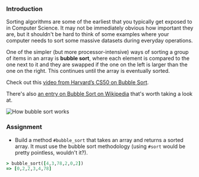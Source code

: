 ### Introduction
Sorting algorithms are some of the earliest that you typically get exposed to in Computer Science.  It may not be immediately obvious how important they are, but it shouldn't be hard to think of some examples where your computer needs to sort some massive datasets during everyday operations.

One of the simpler (but more processor-intensive) ways of sorting a group of items in an array is **bubble sort**, where each element is compared to the one next to it and they are swapped if the one on the left is larger than the one on the right.  This continues until the array is eventually sorted.

Check out this [video from Harvard’s CS50 on Bubble Sort](https://www.youtube.com/watch?v=8Kp-8OGwphY).

There's also [an entry on Bubble Sort on Wikipedia](http://en.wikipedia.org/wiki/Bubble_sort) that's worth taking a look at.

![How bubble sort works](https://cdn.statically.io/gh/TheOdinProject/curriculum/284f0cdc998be7e4751e29e8458323ad5d320303/ruby_programming/basic_ruby_projects/bubble_sort/img/00.gif)

### Assignment

<div class="lesson-content__panel" markdown="1">

* Build a method `#bubble_sort` that takes an array and returns a sorted array.  It must use the bubble sort methodology (using `#sort` would be pretty pointless, wouldn't it?).

~~~ruby
> bubble_sort([4,3,78,2,0,2])
=> [0,2,2,3,4,78]
~~~
</div>
